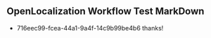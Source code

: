 ## OpenLocalization Workflow Test MarkDown
* 716eec99-fcea-44a1-9a4f-14c9b99be4b6 thanks!

<!--HONumber=Aug16_HO3-->



